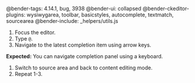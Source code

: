 @bender-tags: 4.14.1, bug, 3938
@bender-ui: collapsed
@bender-ckeditor-plugins: wysiwygarea, toolbar, basicstyles, autocomplete, textmatch, sourcearea
@bender-include: _helpers/utils.js

1. Focus the editor.
1. Type `@`.
1. Navigate to the latest completion item using arrow keys.

  **Expected:** You can navigate completion panel using a keyboard.

1. Switch to source area and back to content editing mode.
1. Repeat 1-3.
